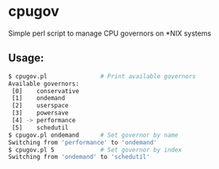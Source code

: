 # cpugov

Simple perl script to manage CPU governors on *NIX systems

## Usage:

```bash
$ cpugov.pl               # Print available governors
Available governors:
 [0]    conservative
 [1]    ondemand
 [2]    userspace
 [3]    powersave
 [4] -> performance
 [5]    schedutil
$ cpugov.pl ondemand      # Set governor by name
Switching from 'performance' to 'ondemand'
$ cpugov.pl 5             # Set governor by index
Switching from 'ondemand' to 'schedutil'
```

